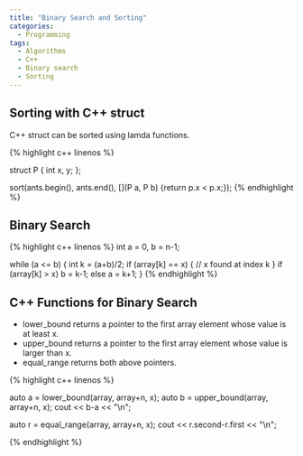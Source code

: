 ```yaml
---
title: "Binary Search and Sorting"
categories:
  - Programming
tags:
  - Algorithms
  - C++
  - Binary search
  - Sorting
---
```


## Sorting with C++ struct

C++ struct can be sorted using lamda functions.

{% highlight c++ linenos %}

struct P {
  int x, y;
};

sort(ants.begin(), ants.end(), [](P a, P b) {return p.x < p.x;});
{% endhighlight %}


## Binary Search

{% highlight c++ linenos %}
int a = 0, b = n-1;

while (a <= b) {
  int k = (a+b)/2;
  if (array[k] == x) {
  // x found at index k
  }
  if (array[k] > x) b = k-1;
  else a = k+1;
}
{% endhighlight %}

## C++ Functions for Binary Search

* lower_bound returns a pointer to the first array element whose value is at
least x.
*  upper_bound returns a pointer to the first array element whose value is
larger than x.
*  equal_range returns both above pointers.

{% highlight c++ linenos %}

auto a = lower_bound(array, array+n, x);
auto b = upper_bound(array, array+n, x);
cout << b-a << "\n";

auto r = equal_range(array, array+n, x);
cout << r.second-r.first << "\n";

{% endhighlight %}
